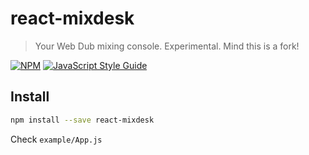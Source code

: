 # react-mixdesk

> Your Web Dub mixing console. Experimental. Mind this is a fork!

[![NPM](https://img.shields.io/npm/v/react-mixdesk.svg)](https://www.npmjs.com/package/react-mixdesk-exp) [![JavaScript Style Guide](https://img.shields.io/badge/code_style-standard-brightgreen.svg)](https://standardjs.com)

## Install

```bash
npm install --save react-mixdesk
```

Check `example/App.js`
